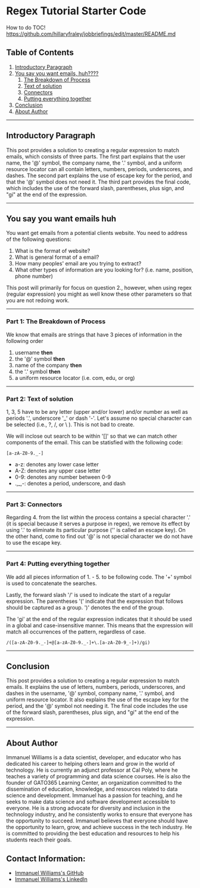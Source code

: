 # Regex Tutorial Starter Code


How to do TOC!
https://github.com/hillaryfraley/jobbriefings/edit/master/README.md


## Table of Contents

1. [Introductory Paragraph](https://github.com/gato365/gato365-regex#Introductory-Paragraph)
2. [You say you want emails, huh????](https://github.com/gato365/gato365-regex##You-say-you-want-emails-huh)
   1. [The Breakdown of Process](https://github.com/gato365/gato365-regex##Part-1:-The-Breakdown-of-Process)
   2. [Text of solution](https://github.com/gato365/gato365-regex)
   3. [Connectors](https://github.com/gato365/gato365-regex)
   4. [Putting everything together](https://github.com/gato365/gato365-regex)
3. [Conclusion](https://github.com/gato365/gato365-regex##Conclusion)
4. [About Author](https://github.com/gato365/gato365-regex##About-Author)


-----------

## Introductory Paragraph
This post provides a solution to creating a regular expression to match emails, which consists of three parts. The first part explains that the user name, the '@' symbol, the company name, the '.' symbol, and a uniform resource locator can all contain letters, numbers, periods, underscores, and dashes. The second part explains the use of escape key for the period, and that the '@' symbol does not need it. The third part provides the final code, which includes the use of the forward slash, parentheses, plus sign, and "gi" at the end of the expression.



-----------

## You say you want emails huh

You want get emails from a potential clients website. You need to address of the following questions:

1. What is the format of website?
2. What is general format of a email?
3. How many peoples' email are you trying to extract?
4. What other types of information are you looking for? (i.e. name, position, phone number)

This post will primarily for focus on question 2., however, when using regex (regular expression) you might as well know these other parameters so that you are not redoing work.



-----------

### Part 1: The Breakdown of Process

We know that emails are strings that have 3 pieces of information in the following order

1. username  **then**
2. the '@' symbol **then**
3. name of the company **then**
4. the '.' symbol **then**
5. a uniform resource locator (i.e. com, edu, or org)


-----------

### Part 2: Text of solution
1, 3, 5 have to be any letter (upper and/or lower) and/or number as well as periods '.', underscore '_' or dash '-'. Let's assume no special character can be selected (i.e., ?, /, or  \ ). This is not bad to create.

We will inclose out search to be within '[]' so that we can match other components of the email. This can be statisfied with the following code:

```
[a-zA-Z0-9._-]
```

- a-z: denotes any lower case letter
- A-Z: denotes any upper case letter
- 0-9: denotes any number between 0-9
- .,_,-: denotes a period, underscore, and dash

-----------

### Part 3: Connectors

Regarding 4. from the list within the process contains a special character '.' (it is special because it serves a purpose in regex), we remove its effect by using '\.' to eliminate its particular purpose ('\' is called an escape key). On the other hand, come to find out '@' is not  special character we do not have to use the escape key.

-----------

### Part 4: Putting everything together

We add all pieces information of 1. - 5. to be following code. The '+' symbol is used to concatenate the searches.

Lastly, the forward slash '/' is used to indicate the start of a regular expression. The parentheses '(' indicate that the expression that follows should be captured as a group. ')' denotes the end of the group.

The 'gi' at the end of the regular expression indicates that it should be used in a global and case-insensitive manner. This means that the expression will match all occurrences of the pattern, regardless of case.


```
/([a-zA-Z0-9._-]+@[a-zA-Z0-9._-]+\.[a-zA-Z0-9_-]+)/gi)
```

-----------

## Conclusion
This post provides a solution to creating a regular expression to match emails. It explains the use of letters, numbers, periods, underscores, and dashes in the username, '@' symbol, company name, '.' symbol, and uniform resource locator. It also explains the use of the escape key for the period, and the '@' symbol not needing it. The final code includes the use of the forward slash, parentheses, plus sign, and "gi" at the end of the expression.

-----------

## About Author

Immanuel Williams is a data scientist, developer, and educator who has dedicated his career to helping others learn and grow in the world of technology. He is currently an adjunct professor at Cal Poly, where he teaches a variety of programming and data science courses. He is also the founder of GATO365 Learning Center, an organization committed to the dissemination of education, knowledge, and resources related to data science and development. Immanuel has a passion for teaching, and he seeks to make data science and software development accessible to everyone. He is a strong advocate for diversity and inclusion in the technology industry, and he consistently works to ensure that everyone has the opportunity to succeed. Immanuel believes that everyone should have the opportunity to learn, grow, and achieve success in the tech industry. He is committed to providing the best education and resources to help his students reach their goals.

## Contact Information:

- [Immanuel Williams's GitHub](https://github.com/gato365)
- [Immanuel Williams's LinkedIn](https://www.linkedin.com/in/immanuelwilliams/)